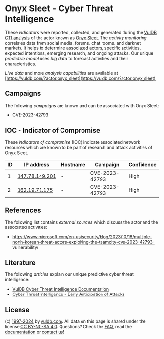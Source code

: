 # Onyx Sleet - Cyber Threat Intelligence

These _indicators_ were reported, collected, and generated during the [VulDB CTI analysis](https://vuldb.com/?kb.cti) of the actor known as [Onyx Sleet](https://vuldb.com/?actor.onyx_sleet). The _activity monitoring_ correlates data from social media, forums, chat rooms, and darknet markets. It helps to determine associated actors, specific activities, expected intentions, emerging research, and ongoing attacks. Our unique _predictive model_ uses _big data_ to forecast activities and their characteristics.

_Live data_ and more _analysis capabilities_ are available at [https://vuldb.com/?actor.onyx_sleet](https://vuldb.com/?actor.onyx_sleet)

## Campaigns

The following _campaigns_ are known and can be associated with Onyx Sleet:

* CVE-2023-42793

## IOC - Indicator of Compromise

These _indicators of compromise_ (IOC) indicate associated network resources which are known to be part of research and attack activities of Onyx Sleet.

ID | IP address | Hostname | Campaign | Confidence
-- | ---------- | -------- | -------- | ----------
1 | [147.78.149.201](https://vuldb.com/?ip.147.78.149.201) | - | CVE-2023-42793 | High
2 | [162.19.71.175](https://vuldb.com/?ip.162.19.71.175) | - | CVE-2023-42793 | High

## References

The following list contains _external sources_ which discuss the actor and the associated activities:

* https://www.microsoft.com/en-us/security/blog/2023/10/18/multiple-north-korean-threat-actors-exploiting-the-teamcity-cve-2023-42793-vulnerability/

## Literature

The following _articles_ explain our unique predictive cyber threat intelligence:

* [VulDB Cyber Threat Intelligence Documentation](https://vuldb.com/?kb.cti)
* [Cyber Threat Intelligence - Early Anticipation of Attacks](https://www.scip.ch/en/?labs.20201022)

## License

(c) [1997-2024](https://vuldb.com/?kb.changelog) by [vuldb.com](https://vuldb.com/?kb.about). All data on this page is shared under the license [CC BY-NC-SA 4.0](https://creativecommons.org/licenses/by-nc-sa/4.0/). Questions? Check the [FAQ](https://vuldb.com/?kb.faq), read the [documentation](https://vuldb.com/?kb) or [contact us](https://vuldb.com/?contact)!

